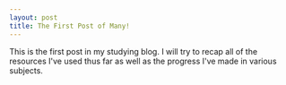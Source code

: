 ```yaml
---
layout: post
title: The First Post of Many!
---
```


This is the first post in my studying blog. I will try to recap all of the resources I've used thus far as well as the progress I've made in various subjects. 
